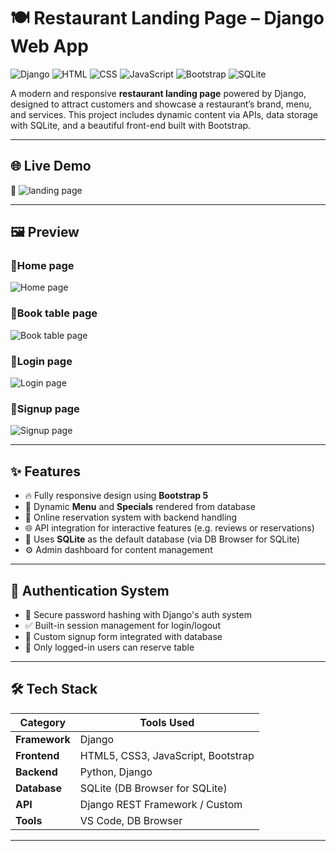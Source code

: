 # 🍽️ Restaurant Landing Page – Django Web App

![Django](https://img.shields.io/badge/Django-092E20?style=for-the-badge&logo=django&logoColor=white)
![HTML](https://img.shields.io/badge/HTML5-E34F26?style=for-the-badge&logo=html5&logoColor=white)
![CSS](https://img.shields.io/badge/CSS3-1572B6?style=for-the-badge&logo=css3&logoColor=white)
![JavaScript](https://img.shields.io/badge/JavaScript-F7DF1E?style=for-the-badge&logo=javascript&logoColor=black)
![Bootstrap](https://img.shields.io/badge/Bootstrap-563D7C?style=for-the-badge&logo=bootstrap&logoColor=white)
![SQLite](https://img.shields.io/badge/SQLite-003B57?style=for-the-badge&logo=sqlite&logoColor=white)

A modern and responsive **restaurant landing page** powered by Django, designed to attract customers and showcase a restaurant’s brand, menu, and services. This project includes dynamic content via APIs, data storage with SQLite, and a beautiful front-end built with Bootstrap.

---

## 🌐 Live Demo

🔗 ![landing page](https://drive.google.com/file/d/1nzBIYGRyJe4OB85xFMsAyOStBiKvEVDE/view?usp=drive_link)

---

## 🖼️ Preview
###  📸Home page
![Home page](https://github.com/user-attachments/assets/d2d33fb2-1c4e-49bb-8c40-5fed3eab7b7e)

###  📸Book table page
![Book table page](https://github.com/user-attachments/assets/af2983ae-06a3-4bf3-a9c5-0db5851ab9e7)

###  📸Login page
![Login page](https://github.com/user-attachments/assets/e62bc2bb-4ca3-4540-aa4c-f7848a62d16f)

###  📸Signup page
![Signup page](https://github.com/user-attachments/assets/71b28e8e-4dbf-45e2-8319-d64518c7f156)


---

## ✨ Features

- 🔥 Fully responsive design using **Bootstrap 5**
- 🍲 Dynamic **Menu** and **Specials** rendered from database
- 🧾 Online reservation system with backend handling
- 🌐 API integration for interactive features (e.g. reviews or reservations)
- 💾 Uses **SQLite** as the default database (via DB Browser for SQLite)
- ⚙️ Admin dashboard for content management

---

## 👤 Authentication System

- 🔐 Secure password hashing with Django's auth system
- ✅ Built-in session management for login/logout
- 📝 Custom signup form integrated with database
- 💬 Only logged-in users can reserve table

---

## 🛠️ Tech Stack

| Category        | Tools Used                     |
|----------------|---------------------------------|
| **Framework**   | Django                         |
| **Frontend**    | HTML5, CSS3, JavaScript, Bootstrap |
| **Backend**     | Python, Django                  |
| **Database**    | SQLite (DB Browser for SQLite) |
| **API**         | Django REST Framework / Custom |
| **Tools**       | VS Code, DB Browser   |

---
